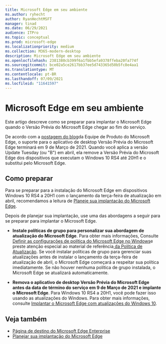 ```yaml
---
title: Microsoft Edge em seu ambiente
ms.author: ryhecht
author: RyanHechtMSFT
manager: tinad
ms.date: 06/29/2021
audience: ITPro
ms.topic: conceptual
ms.prod: microsoft-edge
ms.localizationpriority: medium
ms.collection: M365-modern-desktop
description: Microsoft Edge em seu ambiente
ms.openlocfilehash: 2381380cb399f6a1fbb5efa9378ffeba20fa774f
ms.sourcegitcommit: bce02a5ce2617bb37ee5d743365d50b5fc8e4aa1
ms.translationtype: MT
ms.contentlocale: pt-BR
ms.lasthandoff: 07/09/2021
ms.locfileid: "11641597"
---
```

# <a name="microsoft-edge-in-your-environment"></a>Microsoft Edge em seu ambiente

Este artigo descreve como se preparar para implantar o Microsoft Edge quando o Versão Prévia do Microsoft Edge chegar ao fim do serviço.

De acordo com a [postagem do blog](https://aka.ms/EdgeLegacyEOS)da Equipe de Produto do Microsoft Edge, o suporte para o aplicativo de desktop Versão Prévia do Microsoft Edge terminará em 9 de Março de 2021. Quando você aplica a versão Update Tuesday (ou "B") em abril, ela remove a Versão Prévia do Microsoft Edge dos dispositivos que executam o Windows 10 RS4 até 20H1 e o substitui pelo Microsoft Edge.

## <a name="how-to-prepare"></a>Como preparar

Para se preparar para a instalação do Microsoft Edge em dispositivos Windows 10 RS4 a 20H1 com o lançamento da terça-feira de atualização em abril, recomendamos a leitura de [Planeje sua implantação do Microsoft Edge](deploy-edge-plan-deployment.md).

Depois de planejar sua implantação, use uma das abordagens a seguir para se preparar para implantar o Microsoft Edge.

- **Instale políticas de grupo para personalizar sua abordagem de atualização do Microsoft Edge**. Para obter mais informações, Consulte [Definir as configurações de política do Microsoft Edge no Windows](configure-microsoft-edge.md)e preste atenção especial ao material de referência[ da Política de Atualização](microsoft-edge-update-policies.md). Se você instalar políticas de grupo para gerenciar suas atualizações antes de instalar o lançamento da terça-feira de atualização de abril, o Microsoft Edge começará a respeitar sua política imediatamente. Se não houver nenhuma política de grupo instalada, o Microsoft Edge se atualizará automaticamente.

- **Remova o aplicativo de desktop Versão Prévia do Microsoft Edge antes da data de término do serviço em 9 de Março de 2021 e implante o Microsoft Edge**. Para Windows 10 RS4 a 20H1, você pode fazer isso usando as atualizações do Windows. Para obter mais informações, consulte [Implantar o Microsoft Edge com atualizações do Windows 10](deploy-edge-with-windows-10-updates.md).

## <a name="see-also"></a>Veja também

- [Página de destino do Microsoft Edge Enterprise](https://aka.ms/EdgeEnterprise)
- [Planejar sua implantação do Microsoft Edge](deploy-edge-plan-deployment.md)